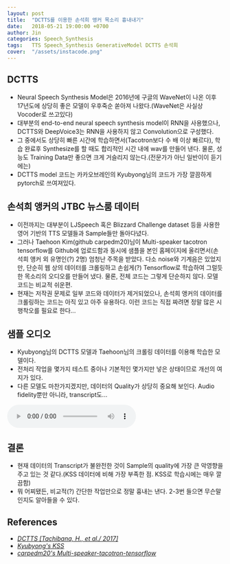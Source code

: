 ```yaml
---
layout: post
title:  "DCTTS를 이용한 손석희 앵커 목소리 흉내내기"
date:   2018-05-21 19:00:00 +0700
author: Jin
categories: Speech_Synthesis
tags:	TTS Speech_Synthesis GenerativeModel DCTTS 손석희
cover:  "/assets/instacode.png"
---
```


## DCTTS
+	Neural Speech Synthesis Model은 2016년에 구글의 WaveNet이 나온 이후 17년도에 상당히 좋은 모델이 우후죽순 쏟아져 나왔다.(WaveNet은 사실상 Vocoder로 쓰고있다)
+	대부분의 end-to-end neural speech synthesis model이 RNN을 사용했으나, DCTTS와 DeepVoice3는 RNN을 사용하지 않고 Convolution으로 구성했다. 
+	그 중에서도 상당히 빠른 시간에 학습하면서(Tacotron보다 수 배 이상 빠르다), 학습 완료후 Synthesize를 할 때도 합리적인 시간 내에 wav를 만들어 낸다. 물론, 성능도 Training Data만 좋으면 크게 거슬리지 않는다.(전문가가 아닌 일반이이 듣기에는)
+	DCTTS model 코드는 카카오브레인의 Kyubyong님의 코드가 가장 깔끔하게 pytorch로 쓰여져있다.


## 손석희 앵커의 JTBC 뉴스룸 데이터
+	이전까지는 대부분이 LJSpeech 혹은 Blizzard Challenge dataset 등을 사용한 영어 기반의 TTS 모델들과 Sample들만 돌아다녔다.
+	그러나 Taehoon Kim(github carpedm20)님이 Multi-speaker tacotron tensorflow를 Github에 업로드함과 동시에 샘플을 본인 홈페이지에 올리면서(손석희 앵커 외 유명인(?) 2명) 엄청난 주목을 받았다. 다소 noise와 기계음은 있었지만, 단순히 웹 상의 데이터를 크롤링하고 손쉽게(?) Tensorflow로 학습하여 그럴듯한 목소리의 오디오를 만들어 냈다. 물론, 전체 코드는 그렇게 단순하지 않다. 모델 코드는 비교적 쉬운편.
+	현재는 저작권 문제로 일부 코드와 데이터가 제거되었으나, 손석희 앵커의 데이터를 크롤링하는 코드는 아직 있고 아주 유용하다. 이런 코드는 직접 짜려면 정말 많은 시행착오를 필요로 한다...


## 샘플 오디오
+	Kyubyong님의 DCTTS 모델과 Taehoon님의 크롤링 데이터를 이용해 학습한 모델이다.
+	전처리 작업을 몇가지 테스트 중이나 기본적인 몇가지만 넣은 상태이므로 개선의 여지가 있다.
+	다른 모델도 마찬가지겠지만, 데이터의 Quality가 상당히 중요해 보인다. Audio fidelity뿐만 아니라, transcript도...

<audio src="https://raw.githubusercontent.com/yangyangii/yangyangii.github.io/master/assets/_posts/audios/son_1.mp3" controls loop> Unable to load song1. </audio>


## 결론
+	현재 데이터의 Transcript가 불완전한 것이 Sample의 quality에 가장 큰 악영향을 주고 있는 것 같다.(KSS 데이터에 비해 가장 부족한 점. KSS로 학습시에는 매우 깔끔함)
+	뭐 어찌됐든, 비교적(?) 간단한 작업만으로 정말 흉내는 낸다. 2-3번 들으면 무슨말인지도 알아들을 수 있다.


## References
+   <em>[DCTTS [Tachibana, H., et al./ 2017]](https://arxiv.org/pdf/1710.08969)</em>
+	<em>[Kyubyong's KSS](https://github.com/Kyubyong/kss)</em>
+	<em>[carpedm20's Multi-speaker-tacotron-tensorflow](https://github.com/carpedm20/multi-speaker-tacotron-tensorflow)</em>